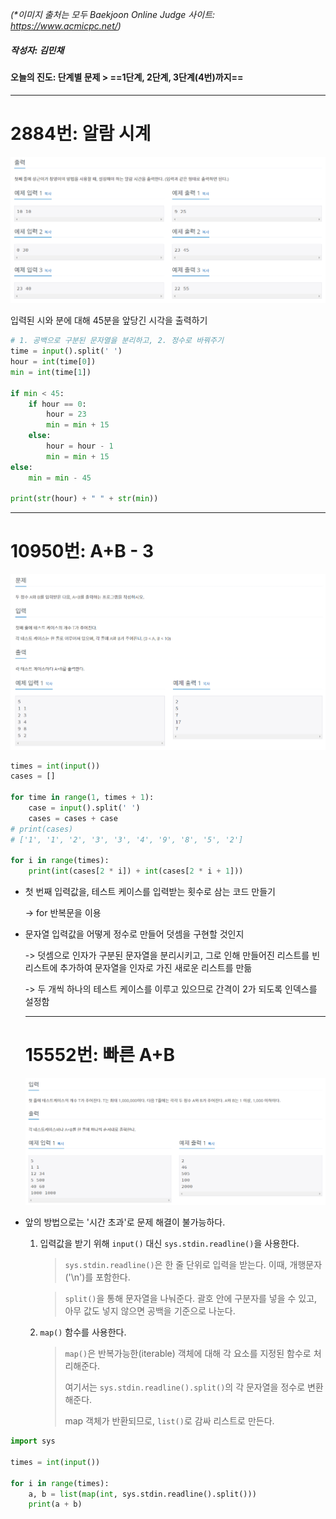 _(*이미지 출처는 모두 Baekjoon Online Judge 사이트: https://www.acmicpc.net/)_

##### 작성자: 김민채

#### 오늘의 진도: 단계별 문제 > ==1단계, 2단계, 3단계(4번)까지==

---

# 2884번: 알람 시계

![image-20210720213226632](0720_boj.assets/image-20210720213226632.png)

입력된 시와 분에 대해 45분을 앞당긴 시각을 출력하기



```python
# 1. 공백으로 구분된 문자열을 분리하고, 2. 정수로 바꿔주기
time = input().split(' ')
hour = int(time[0])
min = int(time[1])

if min < 45:
    if hour == 0:
        hour = 23
        min = min + 15
    else:
        hour = hour - 1
        min = min + 15
else:
    min = min - 45
    
print(str(hour) + " " + str(min))
```



***

# 10950번: A+B - 3

![image-20210720213529392](0720_boj.assets/image-20210720213529392.png)

```python
times = int(input())
cases = []

for time in range(1, times + 1):
    case = input().split(' ')
    cases = cases + case
# print(cases)
# ['1', '1', '2', '3', '3', '4', '9', '8', '5', '2']

for i in range(times):
    print(int(cases[2 * i]) + int(cases[2 * i + 1]))
```

* 첫 번째 입력값을, 테스트 케이스를 입력받는 횟수로 삼는 코드 만들기

  -> for 반복문을 이용

* 문자열 입력값을 어떻게 정수로 만들어 덧셈을 구현할 것인지

  -> 덧셈으로 인자가 구분된 문자열을 분리시키고, 그로 인해 만들어진 리스트를 빈 리스트에 추가하여 문자열을 인자로 가진 새로운 리스트를 만듦

  -> 두 개씩 하나의 테스트 케이스를 이루고 있으므로 간격이 2가 되도록 인덱스를 설정함

  

  ***

  # 15552번: 빠른 A+B

  ![image-20210720214326755](0720_boj.assets/image-20210720214326755.png)

* 앞의 방법으로는 '시간 초과'로 문제 해결이 불가능하다.

  

  1. 입력값을 받기 위해 `input()` 대신 `sys.stdin.readline()`을 사용한다.

     > `sys.stdin.readline()`은 한 줄 단위로 입력을 받는다. 이때, 개행문자('\n')를 포함한다.

     > `split()`을 통해 문자열을 나눠준다. 괄호 안에 구분자를 넣을 수 있고, 아무 값도 넣지 않으면 공백을 기준으로 나눈다.

  2. `map()` 함수를 사용한다.

     > `map()`은 반복가능한(iterable) 객체에 대해 각 요소를 지정된 함수로 처리해준다.
     >
     > 여기서는 `sys.stdin.readline().split()`의 각 문자열을 정수로 변환해준다.
     >
     > map 객체가 반환되므로, `list()`로 감싸 리스트로 만든다.



```python
import sys

times = int(input())

for i in range(times):
    a, b = list(map(int, sys.stdin.readline().split()))
    print(a + b)
```

